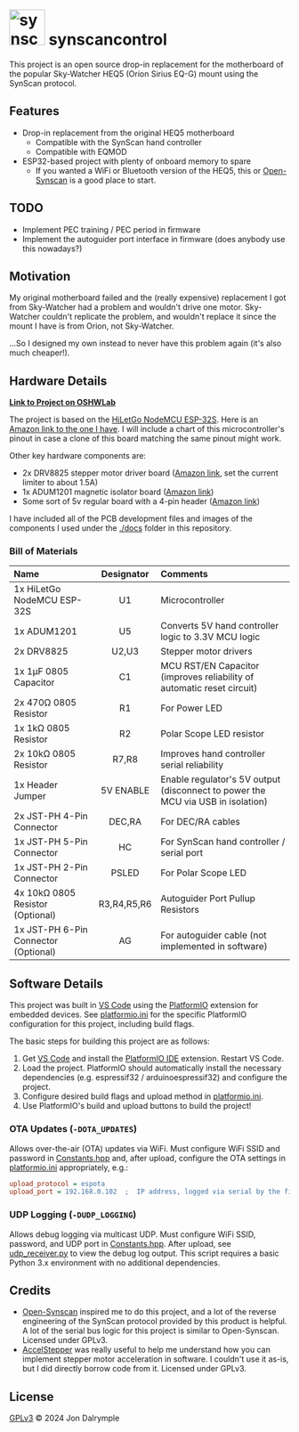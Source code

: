 # <img src="docs/icon.jpg" alt="synscancontrol icon" width="64"/> synscancontrol

This project is an open source drop-in replacement for the motherboard of the popular Sky-Watcher HEQ5 (Orion Sirius EQ-G) mount using the SynScan protocol.

## Features

- Drop-in replacement from the original HEQ5 motherboard
  - Compatible with the SynScan hand controller
  - Compatible with EQMOD
- ESP32-based project with plenty of onboard memory to spare
  - If you wanted a WiFi or Bluetooth version of the HEQ5, this or [Open-Synscan](https://github.com/vsirvent/Open-Synscan) is a good place to start.

## TODO

- Implement PEC training / PEC period in firmware
- Implement the autoguider port interface in firmware (does anybody use this nowadays?)

## Motivation

My original motherboard failed and the (really expensive) replacement I got from Sky-Watcher had a problem and wouldn't drive one motor. Sky-Watcher couldn't replicate the problem, and wouldn't replace it since the mount I have is from Orion, not Sky-Watcher.

...So I designed my own instead to never have this problem again (it's also much cheaper!).

## Hardware Details

[**Link to Project on OSHWLab**](https://oshwlab.com/j_dalrym2/synscan-control-rev-1_copy_copy)

The project is based on the [HiLetGo NodeMCU ESP-32S](http://www.hiletgo.com/ProductDetail/1906566.html). Here is an [Amazon link to the one I have](https://www.amazon.com/gp/product/B0718T232Z). I will include a chart of this microcontroller's pinout in case a clone of this board matching the same pinout might work.

Other key hardware components are:
- 2x DRV8825 stepper motor driver board ([Amazon link](https://www.amazon.com/gp/product/B07XF2LYC8), set the current limiter to about 1.5A)
- 1x ADUM1201 magnetic isolator board ([Amazon link](https://www.amazon.com/gp/product/B0725BJMTQ))
- Some sort of 5v regular board with a 4-pin header ([Amazon link](https://www.amazon.com/gp/product/B08JZ5FVLC))

I have included all of the PCB development files and images of the components I used under the [./docs](./docs) folder in this repository.

### Bill of Materials
|                Name                 | Designator |                                   Comments                                     |
|:------------------------------------|:----------:|:-------------------------------------------------------------------------------|
|1x HiLetGo NodeMCU ESP-32S           |U1          |Microcontroller                                                                 |
|1x ADUM1201                          |U5          |Converts 5V hand controller logic to 3.3V MCU logic                             |
|2x DRV8825                           |U2,U3       |Stepper motor drivers                                                           |
|1x 1μF 0805 Capacitor                |C1          |MCU RST/EN Capacitor (improves reliability of automatic reset circuit)          |
|2x 470Ω 0805 Resistor                |R1          |For Power LED                                                                   |
|1x 1kΩ 0805 Resistor                 |R2          |Polar Scope LED resistor                                                        |
|2x 10kΩ 0805 Resistor                |R7,R8       |Improves hand controller serial reliability                                     |
|1x Header Jumper                     |5V ENABLE   |Enable regulator's 5V output (disconnect to power the MCU via USB in isolation) |
|2x JST-PH 4-Pin Connector            |DEC,RA      |For DEC/RA cables                                                               |
|1x JST-PH 5-Pin Connector            |HC          |For SynScan hand controller / serial port                                       |
|1x JST-PH 2-Pin Connector            |PSLED       |For Polar Scope LED                                                             |
|4x 10kΩ 0805 Resistor (Optional)     |R3,R4,R5,R6 |Autoguider Port Pullup Resistors                                                |
|1x JST-PH 6-Pin Connector (Optional) |AG          |For autoguider cable (not implemented in software)                              |

## Software Details

This project was built in [VS Code](https://code.visualstudio.com/) using the [PlatformIO](https://platformio.org/) extension for embedded devices. See [platformio.ini](platformio.ini) for the specific PlatformIO configuration for this project, including build flags.

The basic steps for building this project are as follows:
1. Get [VS Code](https://code.visualstudio.com/) and install the [PlatformIO IDE](https://marketplace.visualstudio.com/items?itemName=platformio.platformio-ide) extension. Restart VS Code.
2. Load the project. PlatformIO should automatically install the necessary dependencies (e.g. espressif32 / arduinoespressif32) and configure the project.
3. Configure desired build flags and upload method in [platformio.ini](platformio.ini).
4. Use PlatformIO's build and upload buttons to build the project!

### OTA Updates (`-DOTA_UPDATES`)
Allows over-the-air (OTA) updates via WiFi. Must configure WiFi SSID and password in [Constants.hpp](src/synscancontrol/Constants.hpp) and, after upload, configure the OTA settings in [platformio.ini](platformio.ini) appropriately, e.g.:
```ini
upload_protocol = espota
upload_port = 192.168.0.102  ;  IP address, logged via serial by the firmware on WiFi connect
```

### UDP Logging (`-DUDP_LOGGING`)
Allows debug logging via multicast UDP. Must configure WiFi SSID, password, and UDP port in [Constants.hpp](src/synscancontrol/Constants.hpp). After upload, see [udp_receiver.py](tools/udp_receiver.py) to view the debug log output. This script requires a basic Python 3.x environment with no additional dependencies.

## Credits

- [Open-Synscan](https://github.com/vsirvent/Open-Synscan) inspired me to do this project, and a lot of the reverse engineering of the SynScan protocol provided by this product is helpful. A lot of the serial bus logic for this project is similar to Open-Synscan. Licensed under GPLv3.
- [AccelStepper](https://www.airspayce.com/mikem/arduino/AccelStepper/) was really useful to help me understand how you can implement stepper motor acceleration in software. I couldn't use it as-is, but I did directly borrow code from it. Licensed under GPLv3.

## License

[GPLv3](https://choosealicense.com/licenses/gpl-3.0/) &copy; 2024 Jon Dalrymple